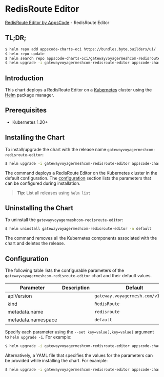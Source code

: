 # RedisRoute Editor

[RedisRoute Editor by AppsCode](https://appscode.com) - RedisRoute Editor

## TL;DR;

```bash
$ helm repo add appscode-charts-oci https://bundles.byte.builders/ui/
$ helm repo update
$ helm search repo appscode-charts-oci/gatewayvoyagermeshcom-redisroute-editor --version=v0.8.0
$ helm upgrade -i gatewayvoyagermeshcom-redisroute-editor appscode-charts-oci/gatewayvoyagermeshcom-redisroute-editor -n default --create-namespace --version=v0.8.0
```

## Introduction

This chart deploys a RedisRoute Editor on a [Kubernetes](http://kubernetes.io) cluster using the [Helm](https://helm.sh) package manager.

## Prerequisites

- Kubernetes 1.20+

## Installing the Chart

To install/upgrade the chart with the release name `gatewayvoyagermeshcom-redisroute-editor`:

```bash
$ helm upgrade -i gatewayvoyagermeshcom-redisroute-editor appscode-charts-oci/gatewayvoyagermeshcom-redisroute-editor -n default --create-namespace --version=v0.8.0
```

The command deploys a RedisRoute Editor on the Kubernetes cluster in the default configuration. The [configuration](#configuration) section lists the parameters that can be configured during installation.

> **Tip**: List all releases using `helm list`

## Uninstalling the Chart

To uninstall the `gatewayvoyagermeshcom-redisroute-editor`:

```bash
$ helm uninstall gatewayvoyagermeshcom-redisroute-editor -n default
```

The command removes all the Kubernetes components associated with the chart and deletes the release.

## Configuration

The following table lists the configurable parameters of the `gatewayvoyagermeshcom-redisroute-editor` chart and their default values.

|     Parameter      | Description |                    Default                    |
|--------------------|-------------|-----------------------------------------------|
| apiVersion         |             | <code>gateway.voyagermesh.com/v1alpha1</code> |
| kind               |             | <code>RedisRoute</code>                       |
| metadata.name      |             | <code>redisroute</code>                       |
| metadata.namespace |             | <code>default</code>                          |


Specify each parameter using the `--set key=value[,key=value]` argument to `helm upgrade -i`. For example:

```bash
$ helm upgrade -i gatewayvoyagermeshcom-redisroute-editor appscode-charts-oci/gatewayvoyagermeshcom-redisroute-editor -n default --create-namespace --version=v0.8.0 --set apiVersion=gateway.voyagermesh.com/v1alpha1
```

Alternatively, a YAML file that specifies the values for the parameters can be provided while
installing the chart. For example:

```bash
$ helm upgrade -i gatewayvoyagermeshcom-redisroute-editor appscode-charts-oci/gatewayvoyagermeshcom-redisroute-editor -n default --create-namespace --version=v0.8.0 --values values.yaml
```
